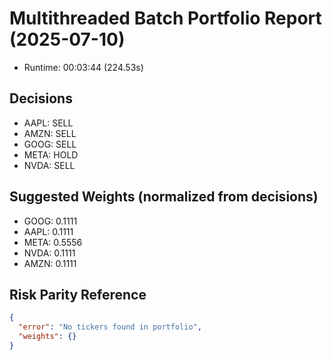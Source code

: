 # Multithreaded Batch Portfolio Report (2025-07-10)

- Runtime: 00:03:44 (224.53s)

## Decisions

- AAPL: SELL
- AMZN: SELL
- GOOG: SELL
- META: HOLD
- NVDA: SELL

## Suggested Weights (normalized from decisions)

- GOOG: 0.1111
- AAPL: 0.1111
- META: 0.5556
- NVDA: 0.1111
- AMZN: 0.1111

## Risk Parity Reference

```json
{
  "error": "No tickers found in portfolio",
  "weights": {}
}
```
